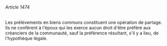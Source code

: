 ###### Article 1474

Les prélèvements en biens communs constituent une opération de partage. Ils ne confèrent à l'époux qui les exerce aucun droit d'être préféré aux créanciers de la communauté, sauf la préférence résultant, s'il y a lieu, de l'hypothèque légale.

